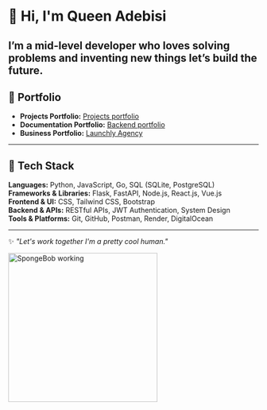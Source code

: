 # 👋 Hi, I'm Queen Adebisi  


I’m a mid-level developer who loves solving problems and inventing new things let’s build the future.
---

## 💼 Portfolio

- **Projects Portfolio:** [Projects portfolio](https://syntaxqueenportfolioo.netlify.app)  
- **Documentation Portfolio:** [Backend portfolio](https://all-documentation.netlify.app)  
- **Business Portfolio:** [Launchly Agency](https://teamlaunchly.space)  

---

## 🔧 Tech Stack  

**Languages:** Python, JavaScript, Go, SQL (SQLite, PostgreSQL)  
**Frameworks & Libraries:** Flask, FastAPI, Node.js, React.js, Vue.js  
**Frontend & UI:** CSS, Tailwind CSS, Bootstrap  
**Backend & APIs:** RESTful APIs, JWT Authentication, System Design  
**Tools & Platforms:** Git, GitHub, Postman, Render, DigitalOcean  

---

✨ *"Let's work together I'm a pretty cool human."*  

<img src="https://media.giphy.com/media/3o7abKhOpu0NwenH3O/giphy.gif" width="300" alt="SpongeBob working" />
